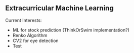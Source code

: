 ## Extracurricular Machine Learning

Current Interests:
- ML for stock prediction (ThinkOrSwim implementation?)
- Renko Algorithm
- CV2 for eye detection
- Test
